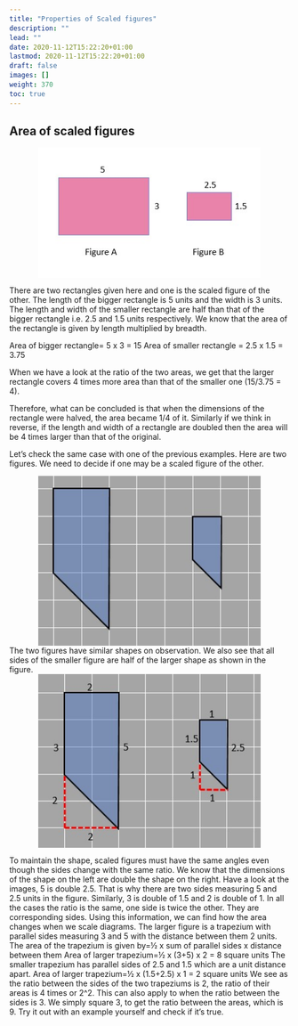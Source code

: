 ```yaml
---
title: "Properties of Scaled figures"
description: ""
lead: ""
date: 2020-11-12T15:22:20+01:00
lastmod: 2020-11-12T15:22:20+01:00
draft: false
images: []
weight: 370
toc: true
---
```


## Area of scaled figures

<img src="5_9_scaled_rectangles.jpg" width="400" style="display: block; margin: 0 auto;">

There are two rectangles given here and one is the scaled figure of the other. The length of the bigger rectangle is 5 units and the width is 3 units. The length and width of the smaller rectangle are half than that of the bigger rectangle i.e. 2.5 and 1.5 units respectively. We know that the area of the rectangle is given by length multiplied by breadth.

Area of bigger rectangle= 5 x 3 = 15 
Area of smaller rectangle = 2.5 x 1.5 = 3.75

When we have a look at the ratio of the two areas, we get that the larger rectangle covers 4 times more area than that of the smaller one (15/3.75 = 4).

Therefore, what can be concluded is that when the dimensions of the rectangle were halved, the area became 1/4 of it. Similarly if we think in reverse, if the length and width of a rectangle are doubled then the area will be 4 times larger than that of the original.

Let’s check the same case with one of the previous examples. Here are two figures. We need to decide if one may be a scaled figure of the other.


<img src="5_10_scaled_figure_without_dimensions.jpg" width="400" style="display: block; margin: 0 auto;">
The two figures have similar shapes on observation. We also see that all sides of the smaller figure are half of the larger shape as shown in the figure.


<img src="5_6_scaled_figure.jpg" width="400" style="display: block; margin: 0 auto;">

To maintain the shape, scaled figures must have the same angles even though the sides change with the same ratio. We know that the dimensions of the shape on the left are double the shape on the right. Have a look at the images, 5 is double 2.5. That is why there are two sides measuring 5 and 2.5 units in the figure. Similarly, 3 is double of 1.5 and 2 is double of 1. In all the cases the ratio is the same, one side is twice the other. They are corresponding sides.
Using this information, we can find how the area changes when we scale diagrams. The larger figure is a trapezium with parallel sides measuring 3 and 5 with the distance between them 2 units. The area of the trapezium is given by=½ x sum of parallel sides x distance between them
Area of larger trapezium=½ x (3+5) x 2 = 8 square units
The smaller trapezium has parallel sides of 2.5 and 1.5 which are a unit distance apart. Area of larger trapezium=½ x (1.5+2.5) x 1 = 2 square units
We see as the ratio between the sides of the two trapeziums is 2, the ratio of their areas is 4 times or 2^2. This can also apply to when the ratio between the sides is 3. We simply square 3, to get the ratio between the areas, which is 9. Try it out with an example yourself and check if it’s true.
